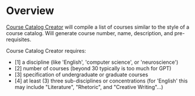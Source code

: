 # Overview

[Course Catalog Creator](https://chat.openai.com/g/g-gSLQA0T1o-course-catalog-creator) will compile a list of courses similar to the style of a course catalog. Will generate course number, name, description, and pre-requisites. 

Course Catalog Creator requires:
- [1] a discipline (like 'English', 'computer science', or 'neuroscience')
- [2] number of courses (beyond 30 typically is too much for GPT)
- [3] specification of undergraduate or graduate courses
- [4] at least (3) three sub-disciplines or concentrations (for 'English' this may include "Literature", "Rhetoric", and "Creative Writing"...)
